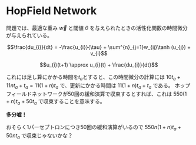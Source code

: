 # HopField Network
問題では、最適な重み $\vec{w}$ と閾値 $\theta$ を与えられたときの活性化関数の時間微分が与えられている。
```math
\frac{du_{i}}{dt} = -\frac{u_{i}}{\tau} + \sum^{n}_{j=1}w_{ij}\tanh (u_{j}) + v_{i}
```

```math
u_{i}(t+1) \approx u_{i}(t) + \frac{du_{i}}{dt}
```

これには足し算にかかる時間を$t_{a}$とすると、この時間微分の計算には $10t_{a} + 11nt_{a} + t_{a} = 11(1+n)t_{a}$ で、更新にかかる時間は $11(1+n)t_{a} + t_{a}$ である。
ホップフィールドネットワークが50回の緩和演算で収束するとすれば、これは $550(1+n)t_{a} + 50t_{a}$ で収束することを意味する。

**多分嘘！**

おそらく1パーセプトロンにつき50回の緩和演算がいるので $550n(1+n)t_{a} + 50nt_{a}$ で収束じゃないかな？
